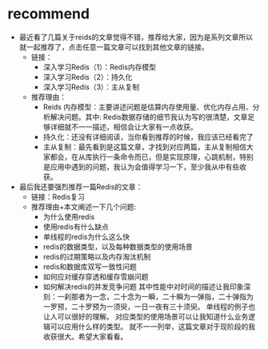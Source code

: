 # recommend
- 最近看了几篇关于reids的文章觉得不错，推荐给大家，因为是系列文章所以就一起推荐了，点击任意一篇文章可以找到其他文章的链接。
  - 链接：
    - 深入学习Redis（1）：Redis内存模型
    - 深入学习Redis（2）：持久化
    - 深入学习Redis（3）：主从复制
  - 推荐理由：
    - Reids 内存模型：主要讲述问题是估算内存使用量、优化内存占用、分析解决问题。其中: Redis数据存储的细节我认为写的很清楚，文章足够详细就不一一描述，相信会让大家有一点收获。
    - 持久化：还没有详细阅读，当你看到推荐的时候，我应该已经看完了
    - 主从复制：最先看到是这篇文章，才找到对应两篇，主从复制相信大家都会，在从库执行一条命令而已，但是实现原理，心跳机制，特别是应用中遇到的问题，我认为会值得学习一下，至少我从中有些收获。
- 最后我还要强烈推荐一篇Redis的文章：
  - 链接：Redis复习
  - 推荐理由+本文阐述一下几个问题:
    - 为什么使用redis
    - 使用redis有什么缺点
    - 单线程的redis为什么这么快
    - redis的数据类型，以及每种数据类型的使用场景
    - redis的过期策略以及内存淘汰机制
    - redis和数据库双写一致性问题
    - 如何应对缓存穿透和缓存雪崩问题
    - 如何解决redis的并发竞争问题
   其中性能中对时间的描述让我印象深刻：一刹那者为一念，二十念为一瞬，二十瞬为一弹指，二十弹指为一罗预，二十罗预为一须臾，一日一夜有三十须臾。
  单线程的例子也让人可以很好的理解。
  对应类型的使用场景可以让我知道什么业务逻辑可以应用什么样的类型。
  就不一一列举，这篇文章对于现阶段的我收获很大。希望大家看看。
   
